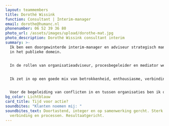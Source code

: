 ```yaml
---
layout: teammembers
title: Dorothé Wissink
function: Consultant | Interim-manager
email: dorothe@humanc.nl
phonenumber: 06 52 39 36 80
photo_url: /assets/images/upload/dorothe-mat.jpg
photo_description: Dorothé Wissink consultant interim
summary: >-
  Ik ben een doorgewinterde interim-manager en adviseur strategisch management
  in het publieke domein. ​


  In de rollen van organisatieadviseur, procesbegeleider en mediator werk ik graag aan complexe organisatievraagstukken. Ook het oplossen van crisissituaties heeft mijn belangstelling. ​


  ​Ik zet in op een goede mix van betrokkenheid, enthousiasme, verbinding en focus op proces en resultaat. Daarbij geloof ik sterk in de samenhang tussen strategie, mens, middelen en processen, om daarmee het beste uit mens en organisatie te halen. ​


  ​Voor de begeleiding van conflicten in en tussen organisaties ben ik ook inzetbaar als (Mfn-geregistreerd) mediator.
bg_color: Lichtblauw
card_title: Tijd voor actie?
soundbites: "Klanten noemen mij: "
soundbites_text: Doortastend, integer en op samenwerking gercht. Sterk op
  verbinding en processen. Resultaatgericht.
---
```

